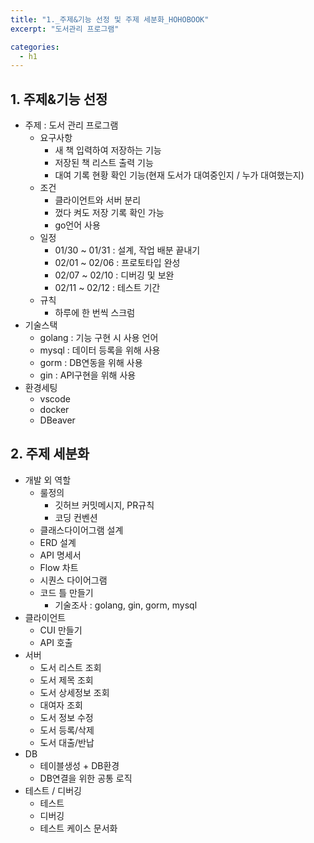 ```yaml
---
title: "1._주제&기능 선정 및 주제 세분화_HOHOBOOK"
excerpt: "도서관리 프로그램"

categories:
  - h1
---
```


## 1. 주제&기능 선정

- 주제 : 도서 관리 프로그램
  - 요구사항
    - 새 책 입력하여 저장하는 기능
    - 저장된 책 리스트 출력 기능
    - 대여 기록 현황 확인 기능(현재 도서가 대여중인지  / 누가 대여했는지)
  - 조건
    - 클라이언트와 서버 분리
    - 껐다 켜도 저장 기록 확인 가능
    - go언어 사용
  - 일정
    - 01/30 ~ 01/31 : 설계, 작업 배분 끝내기
    - 02/01 ~ 02/06 : 프로토타입 완성
    - 02/07 ~ 02/10 : 디버깅 및 보완
    - 02/11 ~ 02/12 : 테스트 기간
  - 규칙
    - 하루에 한 번씩 스크럼
- 기술스택
  - golang : 기능 구현 시 사용 언어
  - mysql : 데이터 등록을 위해 사용
  - gorm : DB연동을 위해 사용
  - gin : API구현을 위해 사용
- 환경세팅
  - vscode
  - docker
  - DBeaver

## 2. 주제 세분화

- 개발 외 역할
  - 룰정의
    - 깃허브 커밋메시지, PR규칙
    - 코딩 컨벤션
  - 클래스다이어그램 설계
  - ERD 설계
  - API 명세서
  - Flow 차트
  - 시퀀스 다이어그램
  - 코드 틀 만들기
    - 기술조사 : golang, gin, gorm, mysql
- 클라이언트
  - CUI 만들기
  - API 호출
- 서버
  - 도서 리스트 조회
  - 도서 제목 조회
  - 도서 상세정보 조회
  - 대여자 조회
  - 도서 정보 수정
  - 도서 등록/삭제
  - 도서 대출/반납
- DB
  - 테이블생성 + DB환경
  - DB연결을 위한 공통 로직
- 테스트 / 디버깅
  - 테스트
  - 디버깅
  - 테스트 케이스 문서화